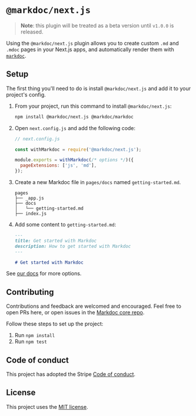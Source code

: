 # `@markdoc/next.js`

> **Note**: this plugin will be treated as a beta version until `v1.0.0` is released.

Using the `@markdoc/next.js` plugin allows you to create custom `.md` and `.mdoc` pages in your Next.js apps, and automatically render them with [`markdoc`](https://github.com/markdoc/markdoc).

## Setup

The first thing you'll need to do is install `@markdoc/next.js` and add it to your project's config.

1. From your project, run this command to install `@markdoc/next.js`:
   ```sh
   npm install @markdoc/next.js @markdoc/markdoc
   ```
2. Open `next.config.js` and add the following code:

   ```js
   // next.config.js

   const withMarkdoc = require('@markdoc/next.js');

   module.exports = withMarkdoc(/* options */)({
     pageExtensions: ['js', 'md'],
   });
   ```

3. Create a new Markdoc file in `pages/docs` named `getting-started.md`.

   ```
   pages
   ├── _app.js
   ├── docs
   │   └── getting-started.md
   ├── index.js
   ```

4. Add some content to `getting-started.md`:

   ```md
   ---
   title: Get started with Markdoc
   description: How to get started with Markdoc
   ---

   # Get started with Markdoc
   ```

See [our docs](https://markdoc.dev/docs/nextjs) for more options.

## Contributing

Contributions and feedback are welcomed and encouraged. Feel free to open PRs here, or open issues in the [Markdoc core repo](https://github.com/markdoc/markdoc).

Follow these steps to set up the project:

1. Run `npm install`
1. Run `npm test`

## Code of conduct

This project has adopted the Stripe [Code of conduct](https://github.com/markdoc/markdoc/blob/main/.github/CODE_OF_CONDUCT.md).

## License

This project uses the [MIT license](LICENSE).
